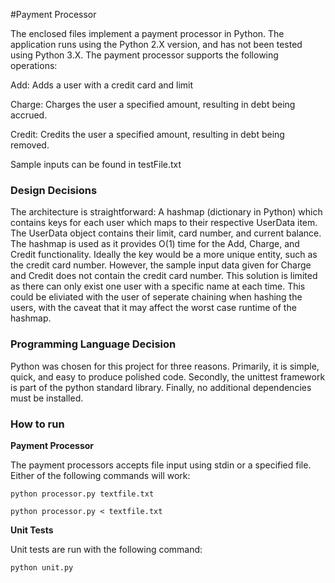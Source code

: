#Payment Processor

The enclosed files implement a payment processor in Python. The application runs using the Python 2.X version, and has not been tested using Python 3.X. The payment processor supports the following operations:

Add: Adds a user with a credit card and limit

Charge: Charges the user a specified amount, resulting in debt being accrued. 

Credit: Credits the user a specified amount, resulting in debt being removed.

Sample inputs can be found in testFile.txt

### Design Decisions

The architecture is straightforward: A hashmap (dictionary in Python) which contains keys for each user which maps to their respective UserData item. The UserData object contains their limit, card number, and current balance. The hashmap is used as it provides O(1) time for the Add, Charge, and Credit functionality. Ideally the key would be a more unique entity, such as the credit card number. However, the sample input data given for Charge and Credit does not contain the credit card number. This solution is limited as there can only exist one user with a specific name at each time. This could be eliviated with the user of seperate chaining when hashing the users, with the caveat that it may affect the worst case runtime of the hashmap.

### Programming Language Decision

Python was chosen for this project for three reasons. Primarily, it is simple, quick, and easy to produce polished code. Secondly, the unittest framework is part of the python standard library. Finally, no additional dependencies must be installed.

### How to run

**Payment Processor**

The payment processors accepts file input using stdin or a specified file. Either of the following commands will work:

 
```
python processor.py textfile.txt
```

```
python processor.py < textfile.txt
```

**Unit Tests**

Unit tests are run with the following command:

```
python unit.py
```
